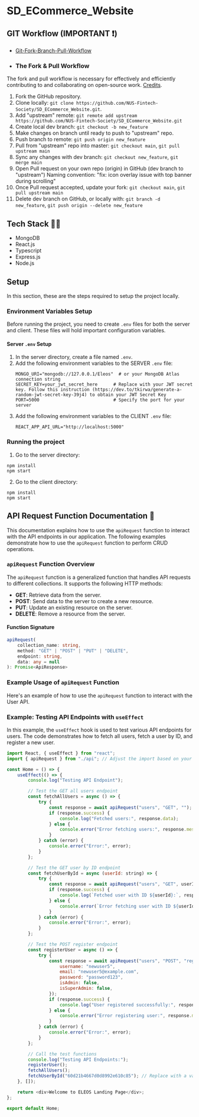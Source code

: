 # SD_ECommerce_Website

## GIT Workflow (IMPORTANT ❗)
- [Git-Fork-Branch-Pull-Workflow](https://www.notion.so/Git-Fork-Branch-Pull-Workflow-cef618a26b13417a8f904dccc4d9e92a)
- ### The Fork & Pull Workflow
The fork and pull workflow is necessary for effectively and efficiently contributing to and collaborating on open-source work.
[Credits](https://www.tomasbeuzen.com/post/git-fork-branch-pull/).
1. Fork the GitHub repository.
2. Clone locally: `git clone https://github.com/NUS-Fintech-Society/SD_ECommerce_Website.git`.
3. Add "upstream" remote: `git remote add upstream https://github.com/NUS-Fintech-Society/SD_ECommerce_Website.git`
4. Create local dev branch: `git checkout -b new_feature`
5. Make changes on branch until ready to push to "upstream" repo.
6. Push branch to remote: `git push origin new_feature`
7. Pull from "upstream" repo into master: `git checkout main`, `git pull upstream main`
8. Sync any changes with dev branch: `git checkout new_feature`, `git merge main`
9. Open Pull request on your own repo (origin) in GitHub (dev branch to "upstream")
    Naming convention: "fix: icon overlay issue with top banner during scrolling"
10. Once Pull request accepted, update your fork: `git checkout main`, `git pull upstream main`
11. Delete dev branch on GitHub, or locally with: `git branch -d new_feature`, `git push origin --delete new_feature`



## Tech Stack 👨‍💻
- MongoDB
- React.js
- Typescript
- Express.js
- Node.js

## Setup
In this section, these are the steps required to setup the project locally.

### Environment Variables Setup

Before running the project, you need to create `.env` files for both the server and client. These files will hold important configuration variables.

#### Server `.env` Setup
1. In the server directory, create a file named `.env`.
2. Add the following environment variables to the SERVER `.env` file:
   ```plaintext
   MONGO_URI="mongodb://127.0.0.1/Eleos"  # or your MongoDB Atlas connection string
   SECRET_KEY=your_jwt_secret_here      # Replace with your JWT secret key. Follow this instruction (https://dev.to/tkirwa/generate-a-random-jwt-secret-key-39j4) to obtain your JWT Secret Key
   PORT=5000                            # Specify the port for your server
3. Add the following environment variables to the CLIENT `.env` file:
   ```plaintext
   REACT_APP_API_URL="http://localhost:5000"

### Running the project
1. Go to the server directory:
```
npm install
npm start
```

2. Go to the client directory:
```
npm install
npm start
```

## API Request Function Documentation 📖

This documentation explains how to use the `apiRequest` function to interact with the API endpoints in our application. The following examples demonstrate how to use the `apiRequest` function to perform CRUD operations.
### `apiRequest` Function Overview

The `apiRequest` function is a generalized function that handles API requests to different collections. It supports the following HTTP methods:

- **GET**: Retrieve data from the server.
- **POST**: Send data to the server to create a new resource.
- **PUT**: Update an existing resource on the server.
- **DELETE**: Remove a resource from the server.

#### Function Signature

```typescript
apiRequest(
    collection_name: string,
    method: "GET" | "POST" | "PUT" | "DELETE",
    endpoint: string,
    data: any = null
): Promise<ApiResponse>
```

### Example Usage of `apiRequest` Function 

Here's an example of how to use the `apiRequest` function to interact with the User API.

### Example: Testing API Endpoints with `useEffect`

In this example, the `useEffect` hook is used to test various API endpoints for users. The code demonstrates how to fetch all users, fetch a user by ID, and register a new user.

```javascript
import React, { useEffect } from "react";
import { apiRequest } from "./api"; // Adjust the import based on your project structure

const Home = () => {
    useEffect(() => {
        console.log("Testing API Endpoint");

        // Test the GET all users endpoint
        const fetchAllUsers = async () => {
            try {
                const response = await apiRequest("users", "GET", "");
                if (response.success) {
                    console.log("Fetched users:", response.data);
                } else {
                    console.error("Error fetching users:", response.message);
                }
            } catch (error) {
                console.error("Error:", error);
            }
        };

        // Test the GET user by ID endpoint
        const fetchUserById = async (userId: string) => {
            try {
                const response = await apiRequest("users", "GET", userId);
                if (response.success) {
                    console.log(`Fetched user with ID ${userId}:`, response.data);
                } else {
                    console.error(`Error fetching user with ID ${userId}:`, response.message);
                }
            } catch (error) {
                console.error("Error:", error);
            }
        };

        // Test the POST register endpoint
        const registerUser = async () => {
            try {
                const response = await apiRequest("users", "POST", "register", {
                    username: "newuser5",
                    email: "newuser5@example.com",
                    password: "password123",
                    isAdmin: false,
                    isSuperAdmin: false,
                });
                if (response.success) {
                    console.log("User registered successfully:", response.data);
                } else {
                    console.error("Error registering user:", response.message);
                }
            } catch (error) {
                console.error("Error:", error);
            }
        };

        // Call the test functions
        console.log("Testing API Endpoints:");
        registerUser();
        fetchAllUsers();
        fetchUserById("60d21b4667d0d8992e610c85"); // Replace with a valid user ID
    }, []);

    return <div>Welcome to ELEOS Landing Page</div>;
};

export default Home;

